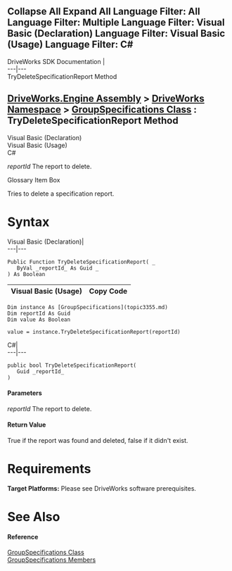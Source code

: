        

 Collapse All Expand All  Language Filter: All  Language Filter: Multiple  Language Filter: Visual Basic (Declaration) Language Filter: Visual Basic (Usage) Language Filter: C#  
---  
DriveWorks SDK Documentation  |   
---|---  
TryDeleteSpecificationReport Method   
  
[DriveWorks.Engine Assembly](topic2156.md) > [DriveWorks Namespace](topic2159.md) > [GroupSpecifications Class](topic3355.md) : TryDeleteSpecificationReport Method  
---  
  
Visual Basic (Declaration)    
Visual Basic (Usage)    
C# 

_reportId_
    The report to delete.

Glossary Item Box

Tries to delete a specification report. 

# Syntax

Visual Basic (Declaration)|   
---|---  
      
    
    Public Function TryDeleteSpecificationReport( _
       ByVal _reportId_ As Guid _
    ) As Boolean  
  
Visual Basic (Usage)| Copy Code  
---|---  
      
    
    Dim instance As [GroupSpecifications](topic3355.md)
    Dim reportId As Guid
    Dim value As Boolean
     
    value = instance.TryDeleteSpecificationReport(reportId)  
  
C#|   
---|---  
      
    
    public bool TryDeleteSpecificationReport( 
       Guid _reportId_
    )  
  
#### Parameters

 _reportId_
    The report to delete.

#### Return Value

True if the report was found and deleted, false if it didn't exist.

# Requirements

**Target Platforms:** Please see DriveWorks software prerequisites.

# See Also

#### Reference

[GroupSpecifications Class](topic3355.md)   
[GroupSpecifications Members](topic3356.md)


